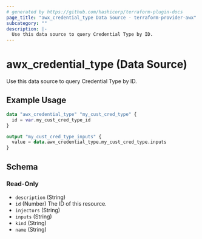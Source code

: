 ```yaml
---
# generated by https://github.com/hashicorp/terraform-plugin-docs
page_title: "awx_credential_type Data Source - terraform-provider-awx"
subcategory: ""
description: |-
  Use this data source to query Credential Type by ID.
---
```


# awx_credential_type (Data Source)

Use this data source to query Credential Type by ID.

## Example Usage

```terraform
data "awx_credential_type" "my_cust_cred_type" {
  id = var.my_cust_cred_type_id
}

output "my_cust_cred_type_inputs" {
  value = data.awx_credential_type.my_cust_cred_type.inputs
}
```

<!-- schema generated by tfplugindocs -->
## Schema

### Read-Only

- `description` (String)
- `id` (Number) The ID of this resource.
- `injectors` (String)
- `inputs` (String)
- `kind` (String)
- `name` (String)
